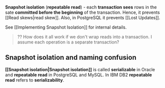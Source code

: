 **Snapshot isolation** (**repeatable read**) - each **transaction sees** rows in the sate **committed before the beginning** of the transaction. Hence, it prevents [[Read skews|read skew]]. Also, in PostgreSQL it prevents [[Lost Updates]].

See [[Implementing Snapshot Isolation]] for internal details.

> ?? How does it all work if we don't wrap reads into a transaction. I assume each operation is a separate transaction?

## Snapshot isolation and naming confusion

**[[Snapshot isolation|Snapshot isolation]]** is called **serializable** in Oracle and **repeatable read** in PostgreSQL and MySQL. In IBM DB2 **repeatable read** refers to **serializability**.
